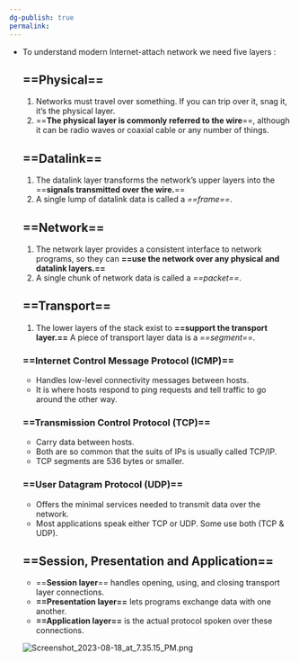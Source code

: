 ```yaml
---
dg-publish: true
permalink:
---
```







- To understand modern Internet-attach network we need five layers :
    
    ## ==**Physical**==
    
    1. Networks must travel over something. If you can trip over it, snag it, it’s the physical layer.
    2. ==**The physical layer is commonly referred to the wire**==, although it can be radio waves or coaxial cable or any number of things.
    
    ## ==**Datalink**==
    
    1. The datalink layer transforms the network’s upper layers into the ==**signals transmitted over the wire.**==
    2. A single lump of datalink data is called a _==frame==_.
    
    ## ==**Network**==
    
    1. The network layer provides a consistent interface to network programs, so they can **==use the network over any physical and datalink layers.==**
    2. A single chunk of network data is called a _==packet==_.
    
    ## ==**Transport**==
    
    1. The lower layers of the stack exist to **==support the transport layer.==** A piece of transport layer data is a _==segment==_.
    
    ### ==Internet Control Message Protocol (ICMP)==
    
    - Handles low-level connectivity messages between hosts.
    - It is where hosts respond to ping requests and tell traffic to go around the other way.
    
    ### ==Transmission Control Protocol (TCP)==
    
    - Carry data between hosts.
    - Both are so common that the suits of IPs is usually called TCP/IP.
    - TCP segments are 536 bytes or smaller.
    
    ### ==User Datagram Protocol (UDP)==
    
    - Offers the minimal services needed to transmit data over the network.
    - Most applications speak either TCP or UDP. Some use both (TCP & UDP).
    
    ## ==Session, Presentation and Application==
    
    - ==**Session layer**== handles opening, using, and closing transport layer connections.
    - **==Presentation layer==** lets programs exchange data with one another.
    - **==Application layer==** is the actual protocol spoken over these connections.
    
      
    
    ![Screenshot_2023-08-18_at_7.35.15_PM.png](/img/user/img/Screenshot_2023-08-18_at_7.35.15_PM.png)